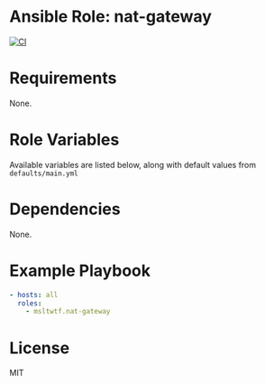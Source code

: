 # Ansible Role: nat-gateway

[![CI](https://github.com/msltwtf/ansible-role.nat-gateway/actions/workflows/ci.yml/badge.svg)](https://github.com/msltwtf/ansible-role.nat-gateway/actions/workflows/ci.yml)

# Requirements

None.

# Role Variables

Available variables are listed below, along with default values from `defaults/main.yml`

# Dependencies

None.

# Example Playbook

```yaml
- hosts: all
  roles:
    - msltwtf.nat-gateway
```

# License

MIT
